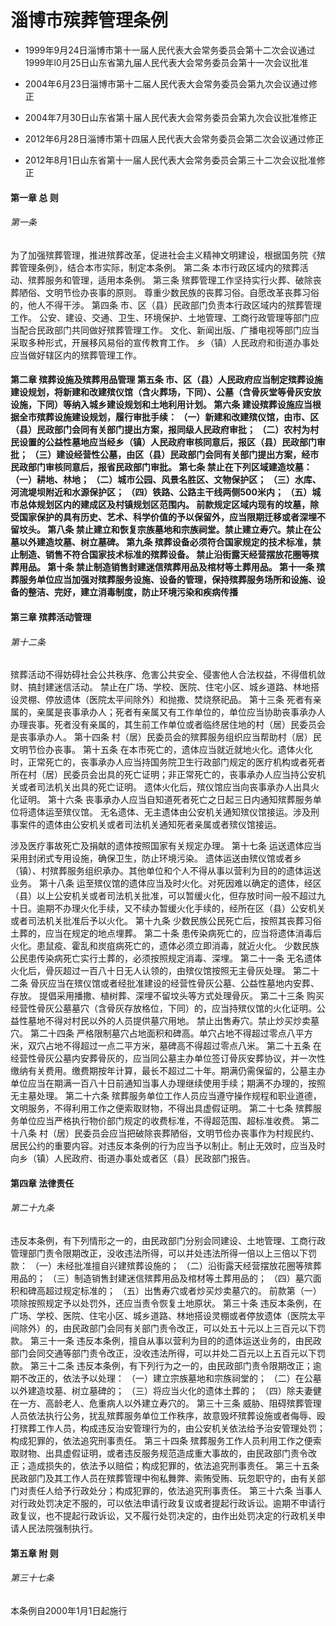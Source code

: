 # 淄博市殡葬管理条例

- 1999年9月24日淄博市第十一届人民代表大会常务委员会第十二次会议通过 1999年l0月25日山东省第九届人民代表大会常务委员会第十一次会议批准

- 2004年6月23日淄博市第十二届人民代表大会常务委员会第九次会议通过修正

- 2004年7月30日山东省第十届人民代表大会常务委员会第九次会议批准修正

- 2012年6月28日淄博市第十四届人民代表大会常务委员会第二次会议通过修正

- 2012年8月1日山东省第十一届人民代表大会常务委员会第三十二次会议批准修正

<!-- INFO END -->

#### 第一章 总 则

###### 第一条

为了加强殡葬管理，推进殡葬改革，促进社会主义精神文明建设，根据国务院《殡葬管理条例》，结合本市实际，制定本条例。 第二条 本市行政区域内的殡葬活动、殡葬服务和管理，适用本条例。 第三条 殡葬管理工作坚持实行火葬、破除丧葬陋俗、文明节俭办丧事的原则。 尊重少数民族的丧葬习俗。自愿改革丧葬习俗的，他人不得干涉。 第四条 市、区（县）民政部门负责本行政区域内的殡葬管理工作。 公安、建设、交通、卫生、环境保护、土地管理、工商行政管理等部门应当配合民政部门共同做好殡葬管理工作。 文化、新闻出版、广播电视等部门应当采取多种形式，开展移风易俗的宣传教育工作。 乡（镇）人民政府和街道办事处应当做好辖区内的殡葬管理工作。

#### 第二章 殡葬设施及殡葬用品管理 第五条 市、区（县）人民政府应当制定殡葬设施建设规划，将新建和改建殡仪馆（含火葬场，下同）、公墓（含骨灰堂等骨灰安放设施，下同）等纳入城乡建设规划和土地利用计划。 第六条 建设殡葬设施应当根据全市殡葬设施建设规划，履行审批手续： （一）新建和改建殡仪馆，由市、区（县）民政部门会同有关部门提出方案，报同级人民政府审批； （二）农村为村民设置的公益性墓地应当经乡（镇）人民政府审核同意后，报区（县）民政部门审批； （三）建设经营性公墓，由区（县）民政部门会同有关部门提出方案，经市民政部门审核同意后，报省民政部门审批。 第七条 禁止在下列区域建造坟墓： （一）耕地、林地； （二）城市公园、风景名胜区、文物保护区； （三）水库、河流堤坝附近和水源保护区； （四）铁路、公路主干线两侧500米内； （五）城市总体规划区内的建成区及村镇规划区范围内。 前款规定区域内现有的坟墓，除受国家保护的具有历史、艺术、科学价值的予以保留外，应当限期迁移或者深埋不留坟头。 第八条 禁止建立和恢复宗族墓地和宗族祠堂。禁止建立寿穴。禁止在公墓以外建造坟墓、树立墓碑。 第九条 殡葬设备必须符合国家规定的技术标准，禁止制造、销售不符合国家技术标准的殡葬设备。 禁止沿街露天经营摆放花圈等殡葬用品。 第十条 禁止制造销售封建迷信殡葬用品及棺材等土葬用品。 第十一条 殡葬服务单位应当加强对殡葬服务设施、设备的管理，保持殡葬服务场所和设施、设备的整洁、完好，建立消毒制度，防止环境污染和疾病传播

#### 第三章 殡葬活动管理

###### 第十二条

殡葬活动不得妨碍社会公共秩序、危害公共安全、侵害他人合法权益，不得借机敛财、搞封建迷信活动。 禁止在广场、学校、医院、住宅小区、城乡道路、林地搭设灵棚、停放遗体（医院太平间除外）和抛撒、焚烧祭祀品。 第十三条 死者有亲属的，亲属是丧事承办人；死者有亲属又有工作单位的，单位应当协助丧事承办人办理丧事。死者没有亲属的，其生前工作单位或者临终居住地的村（居）民委员会是丧事承办人。 第十四条 村（居）民委员会的殡葬服务组织应当帮助村（居）民文明节俭办丧事。 第十五条 在本市死亡的，遗体应当就近就地火化。遗体火化时，正常死亡的，丧事承办人应当持国务院卫生行政部门规定的医疗机构或者死者所在村（居）民委员会出具的死亡证明；非正常死亡的，丧事承办人应当持公安机关或者司法机关出具的死亡证明。 遗体火化后，殡仪馆应当向丧事承办人出具火化证明。 第十六条 丧事承办人应当自知道死者死亡之日起三日内通知殡葬服务单位将遗体运至殡仪馆。 无名遗体、无主遗体由公安机关通知殡仪馆接运。涉及刑事案件的遗体由公安机关或者司法机关通知死者亲属或者殡仪馆接运。

涉及医疗事故死亡及捐献的遗体按照国家有关规定办理。 第十七条 运送遗体应当采用封闭式专用设施，确保卫生，防止环境污染。 遗体运送由殡仪馆或者乡（镇）、村殡葬服务组织承办。其他单位和个人不得从事以营利为目的的遗体运送业务。 第十八条 运至殡仪馆的遗体应当及时火化。对死因难以确定的遗体，经区（县）以上公安机关或者司法机关批准，可以暂缓火化，但存放时间一般不超过九十日。逾期不办理火化手续，又不续办暂缓火化手续的，经所在区（县）公安机关或者司法机关批准后予以火化。 第十九条 少数民族公民死亡后，按照其丧葬习俗土葬的，应当在规定的地点埋葬。 第二十条 患传染病死亡的，应当将遗体消毒后火化。患鼠疫、霍乱和炭疽病死亡的，遗体必须立即消毒，就近火化。 少数民族公民患传染病死亡实行土葬的，必须按照规定消毒、深埋。 第二十一条 无名遗体火化后，骨灰超过一百八十日无人认领的，由殡仪馆按照无主骨灰处理。 第二十二条 骨灰应当在殡仪馆或者经批准建设的经营性骨灰公墓、公益性墓地内安葬、存放。 提倡采用播撒、植树葬、深埋不留坟头等方式处理骨灰。 第二十三条 购买经营性骨灰公墓墓穴（含骨灰存放格位，下同）的，应当持殡仪馆的火化证明。公益性墓地不得对村民以外的人员提供墓穴用地。 禁止出售寿穴。禁止炒买炒卖墓穴。 第二十四条 严格限制墓穴占地面积和碑高。单穴占地不得超过零点八平方米，双穴占地不得超过一点二平方米，墓碑高不得超过零点八米。 第二十五条 在经营性骨灰公墓内安葬骨灰的，应当同公墓主办单位签订骨灰安葬协议，并一次性缴纳有关费用。缴费期按年计算，最长不超过二十年。期满仍需保留的，公墓主办单位应当在期满一百八十日前通知当事人办理继续使用手续；期满不办理的，按照无主墓处理。 第二十六条 殡葬服务单位工作人员应当遵守操作规程和职业道德，文明服务，不得利用工作之便索取财物，不得出具虚假证明。 第二十七条 殡葬服务单位应当严格执行物价部门规定的收费标准，不得超范围、超标准收费。 第二十八条 村（居）民委员会应当把破除丧葬陋俗，文明节俭办丧事作为村规民约、居民公约的重要内容。对违反本条例的行为应当予以制止。制止无效时，应当及时向乡（镇）人民政府、街道办事处或者区（县）民政部门报告。

#### 第四章 法律责任

###### 第二十九条

违反本条例，有下列情形之一的，由民政部门分别会同建设、土地管理、工商行政管理部门责令限期改正，没收违法所得，可以并处违法所得一倍以上三倍以下罚款： （一）未经批准擅自兴建殡葬设施的； （二）沿街露天经营摆放花圈等殡葬用品的； （三）制造销售封建迷信殡葬用品及棺材等土葬用品的； （四）墓穴面积和碑高超过规定标准的； （五）出售寿穴或者炒买炒卖墓穴的。 前款第（一）项除按照规定予以处罚外，还应当责令恢复土地原状。 第三十条 违反本条例，在广场、学校、医院、住宅小区、城乡道路、林地搭设灵棚或者停放遗体（医院太平间除外）的，由民政部门会同有关部门责令改正，可以处五十元以上三百元以下罚款。 第三十一条 违反本条例，擅自从事以营利为目的的遗体运送业务的，由民政部门会同交通等部门责令改正，没收违法所得，可以并处二百元以上五百元以下罚款。 第三十二条 违反本条例，有下列行为之一的，由民政部门责令限期改正；逾期不改正的，依法予以处理： （一）建立宗族墓地和宗族祠堂的； （二）在公墓以外建造坟墓、树立墓碑的； （三）将应当火化的遗体土葬的； （四）除夫妻健在一方、高龄老人、危重病人以外建立寿穴的。 第三十三条 威胁、阻碍殡葬管理人员依法执行公务，扰乱殡葬服务单位工作秩序，故意毁坏殡葬设施或者侮辱、殴打殡葬工作人员，构成违反治安管理行为的，由公安机关依法给予治安管理处罚；构成犯罪的，依法追究刑事责任。 第三十四条 殡葬服务工作人员利用工作之便索取财物、出具虚假证明，或者违反服务规范造成重大事故的，由民政部门责令改正；造成损失的，依法予以赔偿；构成犯罪的，依法追究刑事责任。 第三十五条 民政部门及其工作人员在殡葬管理中徇私舞弊、索贿受贿、玩忽职守的，由有关部门对责任人给予行政处分；构成犯罪的，依法追究刑事责任。 第三十六条 当事人对行政处罚决定不服的，可以依法申请行政复议或者提起行政诉讼。逾期不申请行政复议，也不提起行政诉讼，又不履行处罚决定的，由作出处罚决定的行政机关申请人民法院强制执行。

#### 第五章 附 则

###### 第三十七条

本条例自2000年1月1日起施行
